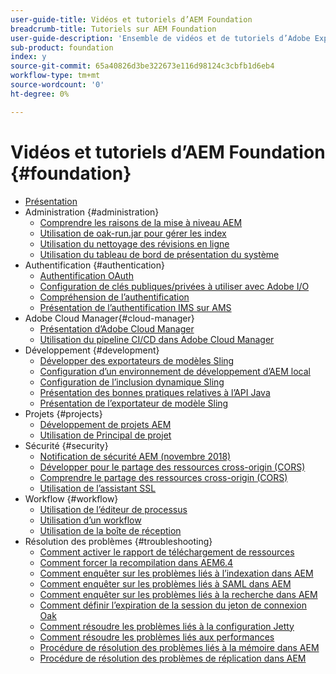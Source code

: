 ```yaml
---
user-guide-title: Vidéos et tutoriels d’AEM Foundation
breadcrumb-title: Tutoriels sur AEM Foundation
user-guide-description: 'Ensemble de vidéos et de tutoriels d’Adobe Experience Manager Foundation. '
sub-product: foundation
index: y
source-git-commit: 65a40826d3be322673e116d98124c3cbfb1d6eb4
workflow-type: tm+mt
source-wordcount: '0'
ht-degree: 0%

---
```



# Vidéos et tutoriels d’AEM Foundation {#foundation}

+ [Présentation](./overview.md)
+ Administration {#administration}
   + [Comprendre les raisons de la mise à niveau AEM](./administration/understand-reasons-to-upgrade.md)
   + [Utilisation de oak-run.jar pour gérer les index](./administration/use-oak-run-jar-to-manage-indexes.md)
   + [Utilisation du nettoyage des révisions en ligne](./administration/use-online-revision-clean-up.md)
   + [Utilisation du tableau de bord de présentation du système](./administration/use-the-system-overview-dashboard.md)
+ Authentification {#authentication}
   + [Authentification OAuth](authentication/oauth-code-sample-develop.md)
   + [Configuration de clés publiques/privées à utiliser avec Adobe I/O](authentication/set-up-public-private-keys-for-use-with-aem-and-adobe-io.md)
   + [Compréhension de l’authentification](authentication/authentication-support-article-understand.md)
   + [Présentation de l’authentification IMS sur AMS](authentication/adobe-ims-authentication-technical-video-understand.md)
+ Adobe Cloud Manager{#cloud-manager}
   + [Présentation d’Adobe Cloud Manager](./cloud-manager/understand-cloud-manager-for-aem.md)
   + [Utilisation du pipeline CI/CD dans Adobe Cloud Manager](./cloud-manager/use-the-cicd-pipeline-in-cloud-manager-for-aem.md)
+ Développement {#development}
   + [Développer des exportateurs de modèles Sling](./development/develop-sling-model-exporter.md)
   + [Configuration d’un environnement de développement d’AEM local](./development/set-up-a-local-aem-development-environment.md)
   + [Configuration de l’inclusion dynamique Sling](./development/set-up-sling-dynamic-include.md)
   + [Présentation des bonnes pratiques relatives à l’API Java](./development/understand-java-api-best-practices.md)
   + [Présentation de l’exportateur de modèle Sling](./development/understand-sling-model-exporter.md)
+ Projets {#projects}
   + [Développement de projets AEM](./projects/develop-aem-projects.md)
   + [Utilisation de Principal de projet](./projects/use-project-masters.md)
+ Sécurité {#security}
   + [Notification de sécurité AEM (novembre 2018)](./security/aem-security-notification-2018-11.md)
   + [Développer pour le partage des ressources cross-origin (CORS)](./security/develop-for-cross-origin-resource-sharing.md)
   + [Comprendre le partage des ressources cross-origin (CORS)](./security/understand-cross-origin-resource-sharing.md)
   + [Utilisation de l’assistant SSL](./security/use-the-ssl-wizard.md)
+ Workflow {#workflow}
   + [Utilisation de l’éditeur de processus](./workflow/use-the-workflow-editor.md)
   + [Utilisation d’un workflow](./workflow/use-workflow.md)
   + [Utilisation de la boîte de réception](./workflow/use-the-inbox.md)
+ Résolution des problèmes {#troubleshooting}
   + [Comment activer le rapport de téléchargement de ressources](./troubleshooting/how-to-enable-asset-download-report.md)
   + [Comment forcer la recompilation dans AEM6.4](./troubleshooting/how-to-force-recompilation.md)
   + [Comment enquêter sur les problèmes liés à l’indexation dans AEM](./troubleshooting/how-to-investigate-indexing-related-issues.md)
   + [Comment enquêter sur les problèmes liés à SAML dans AEM](./troubleshooting/how-to-investigate-saml-related-issues.md)
   + [Comment enquêter sur les problèmes liés à la recherche dans AEM](./troubleshooting/how-to-investigate-search-related-issues.md)
   + [Comment définir l’expiration de la session du jeton de connexion Oak](./troubleshooting/how-to-set-the-oak-login-token-session-expiration.md)
   + [Comment résoudre les problèmes liés à la configuration Jetty](./troubleshooting/how-to-troubleshoot-issues-related-to-jetty-configuration.md)
   + [Comment résoudre les problèmes liés aux performances](./troubleshooting/how-to-troubleshoot-performance-related-issues.md)
   + [Procédure de résolution des problèmes liés à la mémoire dans AEM](./troubleshooting/steps-to-resolve-memory-related-issues.md)
   + [Procédure de résolution des problèmes de réplication dans AEM](./troubleshooting/steps-to-resolve-replication-issues.md)
